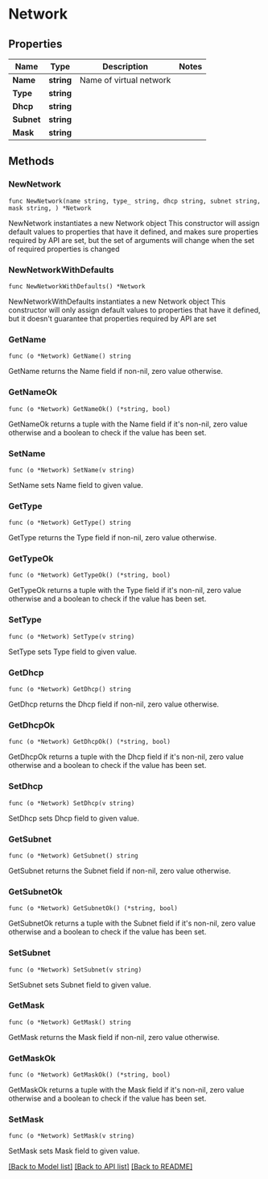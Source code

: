 # Network

## Properties

Name | Type | Description | Notes
------------ | ------------- | ------------- | -------------
**Name** | **string** | Name of virtual network |
**Type** | **string** |  |
**Dhcp** | **string** |  |
**Subnet** | **string** |  |
**Mask** | **string** |  |

## Methods

### NewNetwork

`func NewNetwork(name string, type_ string, dhcp string, subnet string, mask string, ) *Network`

NewNetwork instantiates a new Network object
This constructor will assign default values to properties that have it defined,
and makes sure properties required by API are set, but the set of arguments
will change when the set of required properties is changed

### NewNetworkWithDefaults

`func NewNetworkWithDefaults() *Network`

NewNetworkWithDefaults instantiates a new Network object
This constructor will only assign default values to properties that have it defined,
but it doesn't guarantee that properties required by API are set

### GetName

`func (o *Network) GetName() string`

GetName returns the Name field if non-nil, zero value otherwise.

### GetNameOk

`func (o *Network) GetNameOk() (*string, bool)`

GetNameOk returns a tuple with the Name field if it's non-nil, zero value otherwise
and a boolean to check if the value has been set.

### SetName

`func (o *Network) SetName(v string)`

SetName sets Name field to given value.

### GetType

`func (o *Network) GetType() string`

GetType returns the Type field if non-nil, zero value otherwise.

### GetTypeOk

`func (o *Network) GetTypeOk() (*string, bool)`

GetTypeOk returns a tuple with the Type field if it's non-nil, zero value otherwise
and a boolean to check if the value has been set.

### SetType

`func (o *Network) SetType(v string)`

SetType sets Type field to given value.

### GetDhcp

`func (o *Network) GetDhcp() string`

GetDhcp returns the Dhcp field if non-nil, zero value otherwise.

### GetDhcpOk

`func (o *Network) GetDhcpOk() (*string, bool)`

GetDhcpOk returns a tuple with the Dhcp field if it's non-nil, zero value otherwise
and a boolean to check if the value has been set.

### SetDhcp

`func (o *Network) SetDhcp(v string)`

SetDhcp sets Dhcp field to given value.

### GetSubnet

`func (o *Network) GetSubnet() string`

GetSubnet returns the Subnet field if non-nil, zero value otherwise.

### GetSubnetOk

`func (o *Network) GetSubnetOk() (*string, bool)`

GetSubnetOk returns a tuple with the Subnet field if it's non-nil, zero value otherwise
and a boolean to check if the value has been set.

### SetSubnet

`func (o *Network) SetSubnet(v string)`

SetSubnet sets Subnet field to given value.

### GetMask

`func (o *Network) GetMask() string`

GetMask returns the Mask field if non-nil, zero value otherwise.

### GetMaskOk

`func (o *Network) GetMaskOk() (*string, bool)`

GetMaskOk returns a tuple with the Mask field if it's non-nil, zero value otherwise
and a boolean to check if the value has been set.

### SetMask

`func (o *Network) SetMask(v string)`

SetMask sets Mask field to given value.

[[Back to Model list]](../README.md#documentation-for-models) [[Back to API list]](../README.md#documentation-for-api-endpoints) [[Back to README]](../README.md)
